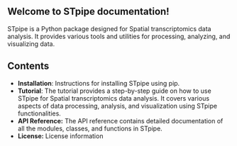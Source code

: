 ## Welcome to STpipe documentation!
STpipe is a Python package designed for Spatial transcriptomics data analysis. 
It provides various tools and utilities for processing, analyzing, 
and visualizing data.
<br/>
## Contents
 - __Installation__: Instructions for installing STpipe using pip.
 - __Tutorial__: The tutorial provides a step-by-step guide on how to use 
 STpipe for Spatial transcriptomics data analysis. It covers various aspects of 
 data processing, analysis, and visualization using STpipe 
 functionalities.
 - __API Reference:__  The API reference contains detailed documentation 
 of all the modules, classes, and functions in STpipe.
 - __License:__ License information